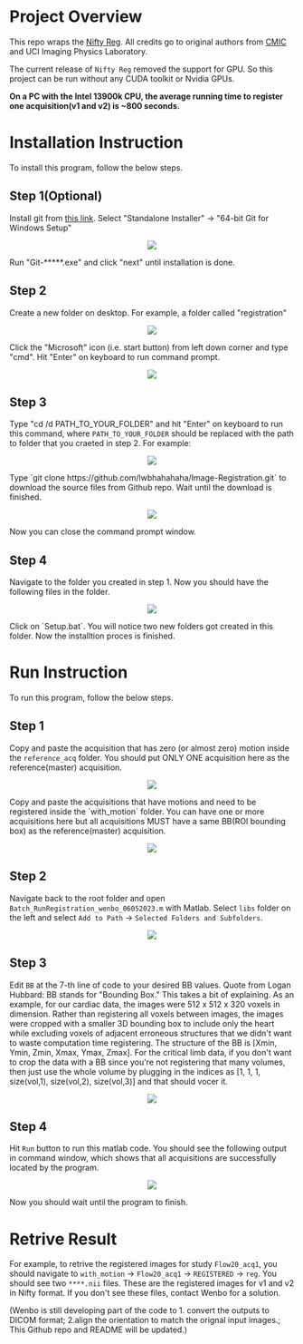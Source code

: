# Project Overview
This repo wraps the [Nifty Reg](http://cmictig.cs.ucl.ac.uk/wiki/index.php/NiftyReg). All credits go to original authors from [CMIC](http://cmictig.cs.ucl.ac.uk/wiki/index.php/Main_Page) and UCI Imaging Physics Laboratory.

The current release of `Nifty Reg` removed the support for GPU. So this project can be run without any CUDA toolkit or Nvidia GPUs.

**On a PC with the Intel 13900k CPU, the average running time to register one acquisition(v1 and v2) is ~800 seconds.**

# Installation Instruction
To install this program, follow the below steps.

## Step 1(Optional)
Install git from [this link](https://git-scm.com/download/win). Select "Standalone Installer" -> "64-bit Git for Windows Setup"
<p align="center">
  <img src=".\libs\readme_files\1.png" />
</p>

Run "Git-*****.exe" and click "next" until installation is done.

## Step 2
Create a new folder on desktop. For example, a folder called "registration"
<p align="center">
  <img src=".\libs\readme_files\2.png" />
</p>
Click the "Microsoft" icon (i.e. start button) from left down corner and type "cmd". Hit "Enter" on keyboard to run command prompt.
<p align="center">
  <img src=".\libs\readme_files\3.png" />
</p>

## Step 3
Type "cd /d PATH_TO_YOUR_FOLDER" and hit "Enter" on keyboard to run this command, where `PATH_TO_YOUR_FOLDER` should be replaced with the path to folder that you craeted in step 2. For example:
<p align="center">
  <img src=".\libs\readme_files\4.png" />
</p>
Type `git clone https://github.com/lwbhahahaha/Image-Registration.git` to download the source files from Github repo. Wait until the download is finished.
<p align="center">
  <img src=".\libs\readme_files\5.png" />
</p>
Now you can close the command prompt window.

## Step 4
Navigate to the folder you created in step 1. Now you should have the following files in the folder.
<p align="center">
  <img src=".\libs\readme_files\6.png" />
</p>
Click on `Setup.bat`. You will notice two new folders got created in this folder. Now the installtion proces is finished.


# Run Instruction
To run this program, follow the below steps.
## Step 1
Copy and paste the acquisition that has zero (or almost zero) motion inside the `reference_acq` folder. You should put ONLY ONE acquisition here as the reference(master) acquisition.
<p align="center">
  <img src=".\libs\readme_files\7.png" />
</p>
Copy and paste the acquisitions that have motions and need to be registered inside the `with_motion` folder. You can have one or more acquisitions here but all acquisitions MUST have a same BB(ROI bounding box) as the reference(master) acquisition.
<p align="center">
  <img src=".\libs\readme_files\8.png" />
</p>

## Step 2
Navigate back to the root folder and open `Batch_RunRegistration_wenbo_06052023.m` with Matlab. Select `libs` folder on the left and select `Add to Path` -> `Selected Folders and Subfolders`.
<p align="center">
  <img src=".\libs\readme_files\9.png" />
</p>

## Step 3
Edit `BB` at the 7-th line of code to your desired BB values. Quote from Logan Hubbard: BB stands for "Bounding Box." This takes a bit of explaining. As an example, for our cardiac data, the images were 512 x 512 x 320 voxels in dimension. Rather than registering all voxels between images, the images were cropped with a smaller 3D bounding box to include only the heart while excluding voxels of adjacent erroneous structures that we didn't want to waste computation time registering. The structure of the BB is [Xmin, Ymin, Zmin, Xmax, Ymax, Zmax]. For the critical limb data, if you don't want to crop the data with a BB since you're not registering that many volumes, then just use the whole volume by plugging in the indices as [1, 1, 1, size(vol,1), size(vol,2), size(vol,3)] and that should vocer it.
<p align="center">
  <img src=".\libs\readme_files\10.png" />
</p>

## Step 4
Hit `Run` button to run this matlab code. You should see the following output in command window, which shows that all acquisitions are successfully located by the program.
<p align="center">
  <img src=".\libs\readme_files\11.png" />
</p>
Now you should wait until the program to finish.

# Retrive Result
For example, to retrive the registered images for study `Flow20_acq1`, you should navigate to `with_motion` -> `Flow20_acq1` -> `REGISTERED` -> `reg`. You should see two `****.nii` files. These are the registered images for v1 and v2 in Nifty format. If you don't see these files, contact Wenbo for a solution.

(Wenbo is still developing part of the code to 1. convert the outputs to DICOM format; 2.align the orientation to match the orignal input images.; This Github repo and README will be updated.)